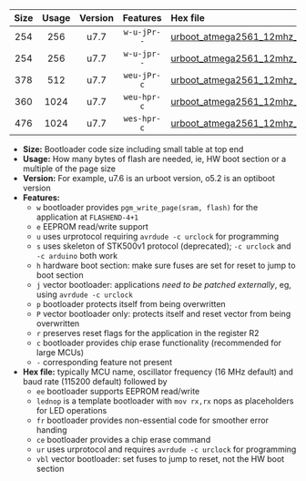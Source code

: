 |Size|Usage|Version|Features|Hex file|
|:-:|:-:|:-:|:-:|:--|
|254|256|u7.7|`w-u-jPr--`|[urboot_atmega2561_12mhz_250000bps_lednop_ur_vbl.hex](https://raw.githubusercontent.com/stefanrueger/urboot.hex/main/mcus/atmega2561/fcpu_12mhz/250000_bps/urboot_atmega2561_12mhz_250000bps_lednop_ur_vbl.hex)|
|254|256|u7.7|`w-u-jpr--`|[urboot_atmega2561_12mhz_250000bps_lednop_fr_ur_vbl.hex](https://raw.githubusercontent.com/stefanrueger/urboot.hex/main/mcus/atmega2561/fcpu_12mhz/250000_bps/urboot_atmega2561_12mhz_250000bps_lednop_fr_ur_vbl.hex)|
|378|512|u7.7|`weu-jPr-c`|[urboot_atmega2561_12mhz_250000bps_ee_lednop_fr_ce_ur_vbl.hex](https://raw.githubusercontent.com/stefanrueger/urboot.hex/main/mcus/atmega2561/fcpu_12mhz/250000_bps/urboot_atmega2561_12mhz_250000bps_ee_lednop_fr_ce_ur_vbl.hex)|
|360|1024|u7.7|`weu-hpr-c`|[urboot_atmega2561_12mhz_250000bps_ee_lednop_fr_ce_ur.hex](https://raw.githubusercontent.com/stefanrueger/urboot.hex/main/mcus/atmega2561/fcpu_12mhz/250000_bps/urboot_atmega2561_12mhz_250000bps_ee_lednop_fr_ce_ur.hex)|
|476|1024|u7.7|`wes-hpr-c`|[urboot_atmega2561_12mhz_250000bps_ee_lednop_fr_ce.hex](https://raw.githubusercontent.com/stefanrueger/urboot.hex/main/mcus/atmega2561/fcpu_12mhz/250000_bps/urboot_atmega2561_12mhz_250000bps_ee_lednop_fr_ce.hex)|

- **Size:** Bootloader code size including small table at top end
- **Usage:** How many bytes of flash are needed, ie, HW boot section or a multiple of the page size
- **Version:** For example, u7.6 is an urboot version, o5.2 is an optiboot version
- **Features:**
  + `w` bootloader provides `pgm_write_page(sram, flash)` for the application at `FLASHEND-4+1`
  + `e` EEPROM read/write support
  + `u` uses urprotocol requiring `avrdude -c urclock` for programming
  + `s` uses skeleton of STK500v1 protocol (deprecated); `-c urclock` and `-c arduino` both work
  + `h` hardware boot section: make sure fuses are set for reset to jump to boot section
  + `j` vector bootloader: applications *need to be patched externally*, eg, using `avrdude -c urclock`
  + `p` bootloader protects itself from being overwritten
  + `P` vector bootloader only: protects itself and reset vector from being overwritten
  + `r` preserves reset flags for the application in the register R2
  + `c` bootloader provides chip erase functionality (recommended for large MCUs)
  + `-` corresponding feature not present
- **Hex file:** typically MCU name, oscillator frequency (16 MHz default) and baud rate (115200 default) followed by
  + `ee` bootloader supports EEPROM read/write
  + `lednop` is a template bootloader with `mov rx,rx` nops as placeholders for LED operations
  + `fr` bootloader provides non-essential code for smoother error handing
  + `ce` bootloader provides a chip erase command
  + `ur` uses urprotocol and requires `avrdude -c urclock` for programming
  + `vbl` vector bootloader: set fuses to jump to reset, not the HW boot section
